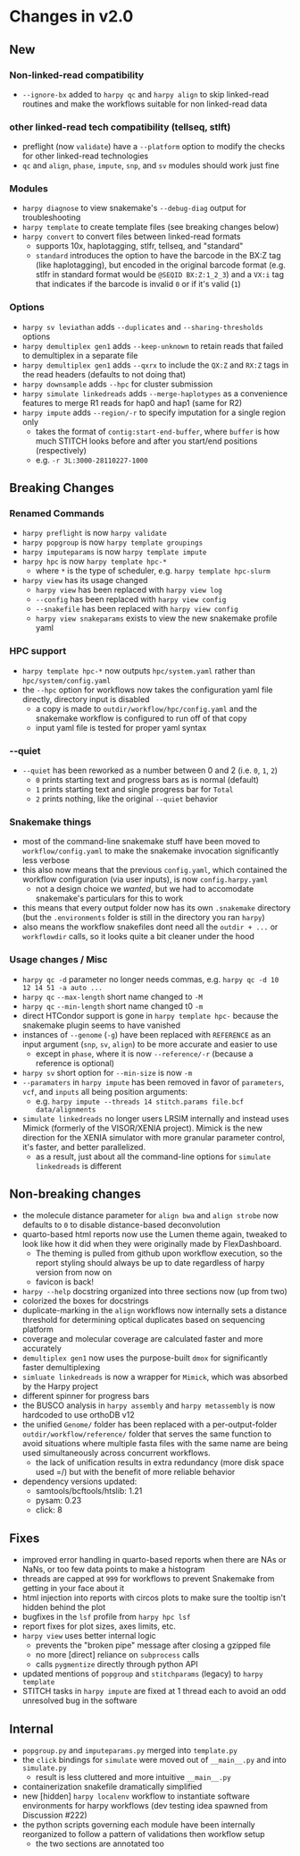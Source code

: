 # Changes in v2.0

## New
### Non-linked-read compatibility
- `--ignore-bx` added to `harpy qc` and `harpy align` to skip linked-read routines and make the workflows suitable for non linked-read data
### other linked-read tech compatibility (tellseq, stlft)
- preflight (now `validate`) have a `--platform` option to modify the checks for other linked-read technologies
- `qc` and `align`, `phase`, `impute`, `snp`, and `sv` modules should work just fine 
### Modules
- `harpy diagnose` to view snakemake's `--debug-diag` output for troubleshooting
- `harpy template` to create template files (see breaking changes below)
- `harpy convert` to convert files between linked-read formats
  - supports 10x, haplotagging, stlfr, tellseq, and "standard"
  - `standard` introduces the option to have the barcode in the BX:Z tag (like haplotagging), but encoded in the original barcode format (e.g. stlfr in standard format would be `@SEQID BX:Z:1_2_3`) and a `VX:i` tag that indicates if the barcode is invalid `0` or if it's valid (`1`)
### Options
- `harpy sv leviathan` adds `--duplicates` and `--sharing-thresholds` options
- `harpy demultiplex gen1` adds `--keep-unknown` to retain reads that failed to demultiplex in a separate file
- `harpy demultiplex gen1` adds `--qxrx` to include the `QX:Z` and `RX:Z` tags in the read headers (defaults to not doing that)
- `harpy downsample` adds `--hpc` for cluster submission
- `harpy simulate linkedreads` adds `--merge-haplotypes` as a convenience features to merge R1 reads for hap0 and hap1 (same for R2)
- `harpy impute` adds `--region/-r` to specify imputation for a single region only
  - takes the format of `contig:start-end-buffer`, where `buffer` is how much STITCH looks before and after you start/end positions (respectively)
  - e.g. `-r 3L:3000-28110227-1000`

## Breaking Changes
### Renamed Commands
- `harpy preflight` is now `harpy validate`
- `harpy popgroup` is now `harpy template groupings`
- `harpy imputeparams` is now `harpy template impute`
- `harpy hpc` is now `harpy template hpc-*`
  - where `*` is the type of scheduler, e.g. `harpy template hpc-slurm`
- `harpy view` has its usage changed
  - `harpy view` has been replaced with `harpy view log`
  - `--config` has been replaced with `harpy view config`
  - `--snakefile` has been replaced with `harpy view config`
  - `harpy view snakeparams` exists to view the new snakemake profile yaml
### HPC support
- `harpy template hpc-*` now outputs `hpc/system.yaml` rather than `hpc/system/config.yaml`
- the `--hpc` option for workflows now takes the configuration yaml file directly, directory input is disabled
    - a copy is made to `outdir/workflow/hpc/config.yaml` and the snakemake workflow is configured to run off of that copy
    - input yaml file is tested for proper yaml syntax
### --quiet
- `--quiet` has been reworked as a number between 0 and 2 (i.e. `0`, `1`, `2`)
  - `0` prints starting text and progress bars as is normal (default)
  - `1` prints starting text and single progress bar for `Total`
  - `2` prints nothing, like the original `--quiet` behavior
### Snakemake things
- most of the command-line snakemake stuff have been moved to `workflow/config.yaml` to make the snakemake invocation significantly less verbose
- this also now means that the previous `config.yaml`, which contained the workflow configuration (via user inputs), is now `config.harpy.yaml`
  - not a design choice we _wanted_, but we had to accomodate snakemake's particulars for this to work
- this means that every output folder now has its own `.snakemake` directory (but the `.environments` folder is still in the directory you ran `harpy`)
- also means the workflow snakefiles dont need all the `outdir + ...` or `workflowdir` calls, so it looks quite a bit cleaner under the hood
### Usage changes / Misc
- `harpy qc -d` parameter no longer needs commas, e.g. `harpy qc -d 10 12 14 51 -a auto ...`
- `harpy qc` `--max-length` short name changed to `-M`
- `harpy qc` `--min-length` short name changed t0 `-m`
- direct HTCondor support is gone in `harpy template hpc-` because the snakemake plugin seems to have vanished
- instances of `--genome` (`-g`) have been replaced with `REFERENCE` as an input argument (`snp`, `sv`, `align`) to be more accurate and easier to use
  - except in `phase`, where it is now `--reference/-r` (because a reference is optional)
- `harpy sv` short option for `--min-size` is now `-m`
- `--paramaters` in `harpy impute` has been removed in favor of `parameters`, `vcf`, and `inputs` all being position arguments:
  - e.g. `harpy impute --threads 14 stitch.params file.bcf data/alignments`
- `simulate linkedreads` no longer users LRSIM internally and instead uses Mimick (formerly of the VISOR/XENIA project). Mimick is the new direction for the XENIA simulator with more granular parameter control, it's faster, and better parallelized.
  - as a result, just about all the command-line options for `simulate linkedreads` is different

## Non-breaking changes
- the molecule distance parameter for `align bwa` and `align strobe` now defaults to `0` to disable distance-based deconvolution
- quarto-based html reports now use the Lumen theme again, tweaked to look like how it did when they were originally made by FlexDashboard.
  - The theming is pulled from github upon workflow execution, so the report styling should always be up to date regardless of harpy version from now on
  - favicon is back!
- `harpy --help` docstring organized into three sections now (up from two)
- colorized the boxes for docstrings
- duplicate-marking in the `align` workflows now internally sets a distance threshold for determining optical duplicates based on sequencing platform
- coverage and molecular coverage are calculated faster and more accurately
- `demultiplex gen1` now uses the purpose-built `dmox` for significantly faster demultiplexing
- `simluate linkedreads` is now a wrapper for `Mimick`, which was absorbed by the Harpy project
- different spinner for progress bars
- the BUSCO analysis in `harpy assembly` and `harpy metassembly` is now hardcoded to use orthoDB v12
- the unified `Genome/` folder has been replaced with a per-output-folder `outdir/workflow/reference/` folder that serves the same function to avoid situations where multiple fasta files with the same name are being used simultaneously across concurrent workflows.
  - the lack of unification results in extra redundancy (more disk space used =/) but with the benefit of more reliable behavior 
- dependency versions updated:
  - samtools/bcftools/htslib: 1.21
  - pysam: 0.23
  - click: 8


## Fixes
- improved error handling in quarto-based reports when there are NAs or NaNs, or too few data points to make a histogram
- threads are capped at `999` for workflows to prevent Snakemake from getting in your face about it
- html injection into reports with circos plots to make sure the tooltip isn't hidden behind the plot
- bugfixes in the `lsf` profile from `harpy hpc lsf`
- report fixes for plot sizes, axes limits, etc.
- `harpy view` uses better internal logic
  - prevents the "broken pipe" message after closing a gzipped file
  - no more [direct] reliance on `subprocess` calls
  - calls `pygmentize` directly through python API
- updated mentions of `popgroup` and `stitchparams` (legacy) to `harpy template`
- STITCH tasks in `harpy impute` are fixed at 1 thread each to avoid an odd unresolved bug in the software

## Internal
- `popgroup.py` and `imputeparams.py` merged into `template.py`
- the `click` bindings for `simulate` were moved out of `__main__.py` and into `simulate.py`
  - result is less cluttered and more intuitive `__main__.py`
- containerization snakefile dramatically simplified
- new [hidden] `harpy localenv` workflow to instantiate software environments for harpy workflows (dev testing idea spawned from Discussion #222)
- the python scripts governing each module have been internally reorganized to follow a pattern of validations then workflow setup
  - the two sections are annotated too